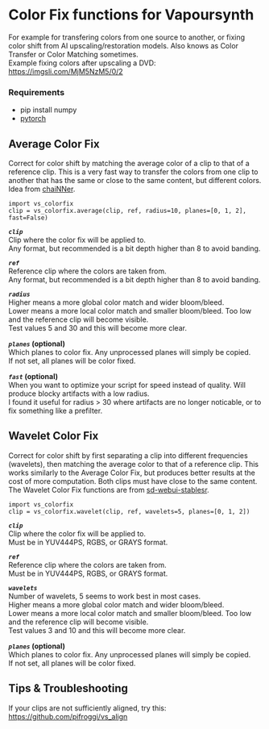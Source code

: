 # Color Fix functions for Vapoursynth

For example for transfering colors from one source to another, or fixing color shift from AI upscaling/restoration models. Also knows as Color Transfer or Color Matching sometimes.  
Example fixing colors after upscaling a DVD: https://imgsli.com/MjM5NzM5/0/2

### Requirements
* pip install numpy
* [pytorch](https://pytorch.org/) 

## Average Color Fix
Correct for color shift by matching the average color of a clip to that of a reference clip. This is a very fast way to transfer the colors from one clip to another that has the same or close to the same content, but different colors. Idea from [chaiNNer](https://github.com/chaiNNer-org/chaiNNer).

    import vs_colorfix
    clip = vs_colorfix.average(clip, ref, radius=10, planes=[0, 1, 2], fast=False)

__*`clip`*__  
Clip where the color fix will be applied to.  
Any format, but recommended is a bit depth higher than 8 to avoid banding.

__*`ref`*__  
Reference clip where the colors are taken from.  
Any format, but recommended is a bit depth higher than 8 to avoid banding.

__*`radius`*__  
Higher means a more global color match and wider bloom/bleed.  
Lower means a more local color match and smaller bloom/bleed. Too low and the reference clip will become visible.  
Test values 5 and 30 and this will become more clear.

__*`planes`* (optional)__  
Which planes to color fix. Any unprocessed planes will simply be copied.  
If not set, all planes will be color fixed.

 __*`fast`* (optional)__  
When you want to optimize your script for speed instead of quality. Will produce blocky artifacts with a low radius.  
I found it useful for radius > 30 where artifacts are no longer noticable, or to fix something like a prefilter.

## Wavelet Color Fix
Correct for color shift by first separating a clip into different frequencies (wavelets), then matching the average color to that of a reference clip. This works similarly to the Average Color Fix, but produces better results at the cost of more computation. Both clips must have close to the same content. The Wavelet Color Fix functions are from [sd-webui-stablesr](https://github.com/pkuliyi2015/sd-webui-stablesr/blob/master/srmodule/colorfix.py).  

    import vs_colorfix
    clip = vs_colorfix.wavelet(clip, ref, wavelets=5, planes=[0, 1, 2])

__*`clip`*__  
Clip where the color fix will be applied to.  
Must be in YUV444PS, RGBS, or GRAYS format.

__*`ref`*__  
Reference clip where the colors are taken from.  
Must be in YUV444PS, RGBS, or GRAYS format.

__*`wavelets`*__  
Number of wavelets, 5 seems to work best in most cases.  
Higher means a more global color match and wider bloom/bleed.  
Lower means a more local color match and smaller bloom/bleed. Too low and the reference clip will become visible.  
Test values 3 and 10 and this will become more clear.

__*`planes`* (optional)__  
Which planes to color fix. Any unprocessed planes will simply be copied.  
If not set, all planes will be color fixed.

## Tips & Troubleshooting
If your clips are not sufficiently aligned, try this: https://github.com/pifroggi/vs_align
